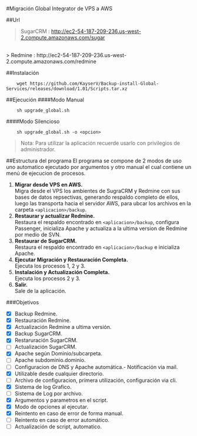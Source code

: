 #Migración Global Integrator de VPS a AWS

##Url
> SugarCRM  : http://ec2-54-187-209-236.us-west-2.compute.amazonaws.com/sugar
</br>
> Redmine   : http://ec2-54-187-209-236.us-west-2.compute.amazonaws.com/redmine

##Instalación
```
	wget https://github.com/KayserV/Backup-install-Global-Services/releases/download/1.01/Scripts.tar.xz
```

##Ejecución
####Modo Manual
```
	sh upgrade_global.sh
```
####Modo Silencioso
```
	sh upgrade_global.sh -o <opcion>
```

> Nota: Para utilizar la aplicación recuerde usarlo con privilegios de administrador.

##Estructura del programa
El programa se compone de 2 modos de uso uno automatico ejecutado por argumentos y otro manual el cual contiene un menú de ejecucion de procesos.

1. **Migrar desde VPS en AWS.**</br>
	Migra desde el VPS los ambientes de SugraCRM y Redmine con sus bases de datos repsectivas, generando respaldo completo de ellos, luego las transporta hacia el servidor AWS, para ubcar los archivos en la carpeta `<aplicacion>/backup`.
2. **Restaurar y actualizar Redmine.**</br>
	Restaura el respaldo encontrado en `<aplicacion>/backup`, configura Passenger, inicializa Apache y actualiza a la ultima version de Redmine por medio de SVN.
3. **Restaurar de SugarCRM.**</br>
	Restaura el respaldo encontrado en `<aplicacion>/backup` e inicializa Apache.
4. **Ejecutar Migración y Restauración Completa.**</br>
	Ejecuta los procesos 1, 2 y 3.
5.  **Instalación y Actualización Completa.**</br>
	Ejecuta los procesos 2 y 3.
9. **Salir.**</br>
	Sale de la aplicación.


###Objetivos
- [x] Backup Redmine.
- [x] Restauración Redmine.
- [x] Actualización Redmine a ultima versión.
- [x] Backup SugarCRM.
- [x] Restaruración SugarCRM.
- [ ] Actualización SugarCRM.
- [x] Apache según Dominio/subcarpeta.
- [ ] Apache subdominio.dominio.
- [ ] Configuracion de DNS y Apache automática.- Notificación via mail.
- [x] Utilizable desde cualquier directorio.
- [ ] Archivo de configuracion, primera utilización, configuración via cli.
- [x] Sistema de log Grafico.
- [ ] Sistema de Log por archivo.
- [x] Argumentos y parametros en el script.
- [x] Modo de opciones al ejecutar.
- [x] Reintento en caso de error de forma manual.
- [ ] Reintento en caso de error automático.
- [ ] Actualización de script, automatico.
